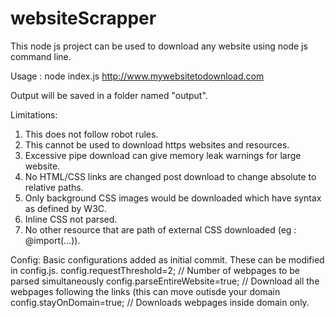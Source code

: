 websiteScrapper
===============

This node js project can be used to download any website using node js command line.

Usage :
node index.js http://www.mywebsitetodownload.com

Output will be saved in a folder named "output".

Limitations:
1. This does not follow robot rules.
2. This cannot be used to download https websites and resources.
3. Excessive pipe download can give memory leak warnings for large website.
4. No HTML/CSS links are changed post download to change absolute to relative paths.
5. Only background CSS images would be downloaded which have syntax as defined by W3C.
6. Inline CSS not parsed.
7. No other resource that are path of external CSS downloaded (eg : @import(...<CSS>)).

Config:
Basic configurations added as initial commit. These can be modified in config.js.
config.requestThreshold=2;        // Number of webpages to be parsed simultaneously
config.parseEntireWebsite=true;   // Download all the webpages following the links (this can move outisde your domain
config.stayOnDomain=true;         // Downloads webpages inside domain only.
